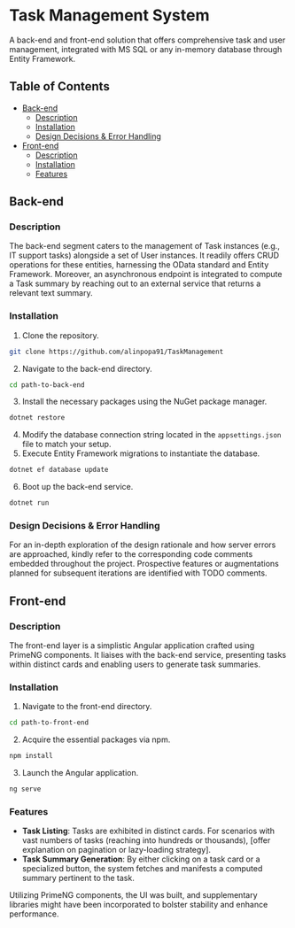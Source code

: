 # Task Management System

A back-end and front-end solution that offers comprehensive task and user management, integrated with MS SQL or any in-memory database through Entity Framework.

## Table of Contents

- [Back-end](#back-end)
  - [Description](#description)
  - [Installation](#installation)
  - [Design Decisions & Error Handling](#design-decisions--error-handling)
- [Front-end](#front-end)
  - [Description](#description-1)
  - [Installation](#installation-1)
  - [Features](#features)

## Back-end

### Description

The back-end segment caters to the management of Task instances (e.g., IT support tasks) alongside a set of User instances. It readily offers CRUD operations for these entities, harnessing the OData standard and Entity Framework. Moreover, an asynchronous endpoint is integrated to compute a Task summary by reaching out to an external service that returns a relevant text summary.

### Installation

1. Clone the repository.
```bash
git clone https://github.com/alinpopa91/TaskManagement
```
2. Navigate to the back-end directory.
```bash
cd path-to-back-end
```
3. Install the necessary packages using the NuGet package manager.
```bash
dotnet restore
```
4. Modify the database connection string located in the `appsettings.json` file to match your setup.
5. Execute Entity Framework migrations to instantiate the database.
```bash
dotnet ef database update
```
6. Boot up the back-end service.
```bash
dotnet run
```

### Design Decisions & Error Handling

For an in-depth exploration of the design rationale and how server errors are approached, kindly refer to the corresponding code comments embedded throughout the project. Prospective features or augmentations planned for subsequent iterations are identified with TODO comments.

## Front-end

### Description

The front-end layer is a simplistic Angular application crafted using PrimeNG components. It liaises with the back-end service, presenting tasks within distinct cards and enabling users to generate task summaries.

### Installation

1. Navigate to the front-end directory.
```bash
cd path-to-front-end
```
2. Acquire the essential packages via npm.
```bash
npm install
```
3. Launch the Angular application.
```bash
ng serve
```

### Features

- **Task Listing**: Tasks are exhibited in distinct cards. For scenarios with vast numbers of tasks (reaching into hundreds or thousands), [offer explanation on pagination or lazy-loading strategy].
- **Task Summary Generation**: By either clicking on a task card or a specialized button, the system fetches and manifests a computed summary pertinent to the task.

Utilizing PrimeNG components, the UI was built, and supplementary libraries might have been incorporated to bolster stability and enhance performance.
